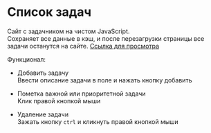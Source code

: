 # Список задач

Сайт с задачником на чистом JavaScript. <br>
Сохраняет все данные в кэш, и после перезагрузки страницы все задачи останутся на сайте.
[Ссылка для просмотра](https://devkucherov.github.io/todo_list/)

Функционал:
* Добавить задачу <br>
Ввести описание задачи в поле и нажать кнопку добавить

* Пометка важной или приоритетной задачи <br>
Клик правой кнопкой мыши
 
* Удаление задачи <br>
Зажать кнопку `ctrl`  и кликнуть правой кнопкой мыши


